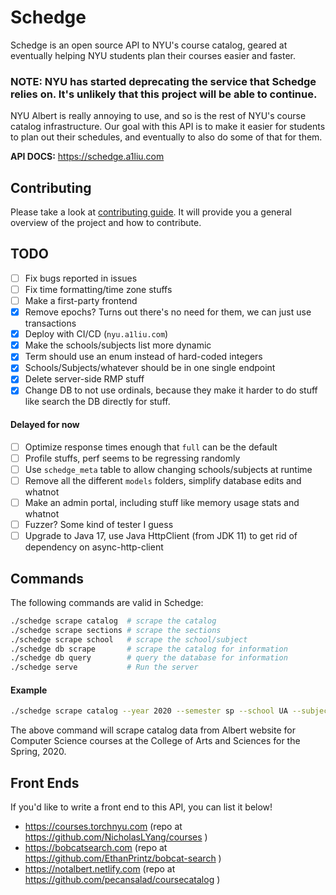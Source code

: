 # Schedge
Schedge is an open source API to NYU's course catalog, geared at eventually helping
NYU students plan their courses easier and faster.

### NOTE: NYU has started deprecating the service that Schedge relies on. It's unlikely that this project will be able to continue.

NYU Albert is really annoying to use, and so is the rest of NYU's course catalog
infrastructure. Our goal with this API is to make it easier for students to plan
out their schedules, and eventually to also do some of that for them.

**API DOCS:** https://schedge.a1liu.com

## Contributing
Please take a look at [contributing guide](docs/CONTRIBUTING.md). It will provide
you a general overview of the project and how to contribute.

## TODO
- [ ] Fix bugs reported in issues
- [ ] Fix time formatting/time zone stuffs
- [ ] Make a first-party frontend
- [x] Remove epochs? Turns out there's no need for them, we can just use transactions
- [x] Deploy with CI/CD (`nyu.a1liu.com`)
- [x] Make the schools/subjects list more dynamic
- [x] Term should use an enum instead of hard-coded integers
- [x] Schools/Subjects/whatever should be in one single endpoint
- [x] Delete server-side RMP stuff
- [x] Change DB to not use ordinals, because they make it harder to do stuff like
      search the DB directly for stuff.

#### Delayed for now
- [ ] Optimize response times enough that `full` can be the default
- [ ] Profile stuffs, perf seems to be regressing randomly
- [ ] Use `schedge_meta` table to allow changing schools/subjects at runtime
- [ ] Remove all the different `models` folders, simplify database edits and whatnot
- [ ] Make an admin portal, including stuff like memory usage stats and whatnot
- [ ] Fuzzer? Some kind of tester I guess
- [ ] Upgrade to Java 17, use Java HttpClient (from JDK 11) to get rid of dependency
      on async-http-client

## Commands
The following commands are valid in Schedge:

```sh
./schedge scrape catalog  # scrape the catalog
./schedge scrape sections # scrape the sections
./schedge scrape school   # scrape the school/subject
./schedge db scrape       # scrape the catalog for information
./schedge db query        # query the database for information
./schedge serve           # Run the server
```

#### Example
```sh
./schedge scrape catalog --year 2020 --semester sp --school UA --subject CSCI
```

The above command will scrape catalog data from Albert website for Computer Science courses at the
College of Arts and Sciences for the Spring, 2020.

## Front Ends
If you'd like to write a front end to this API, you can list it below!

- https://courses.torchnyu.com (repo at https://github.com/NicholasLYang/courses )
- https://bobcatsearch.com (repo at https://github.com/EthanPrintz/bobcat-search )
- https://notalbert.netlify.com (repo at https://github.com/pecansalad/coursecatalog )
